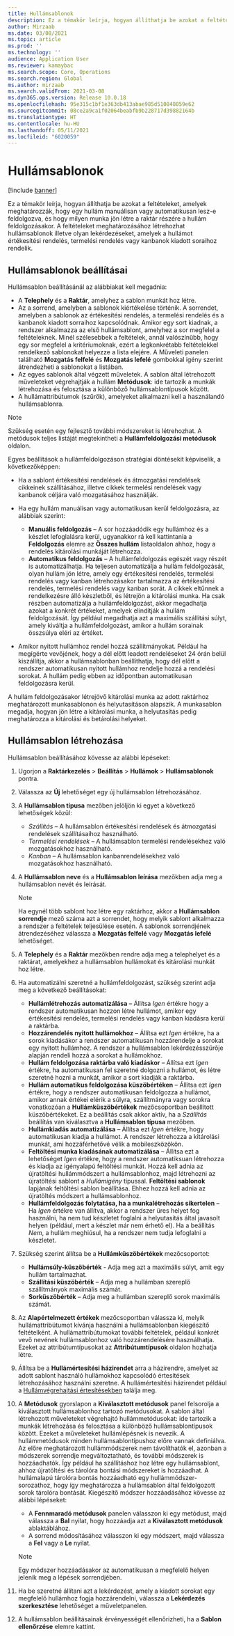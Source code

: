 ```yaml
---
title: Hullámsablonok
description: Ez a témakör leírja, hogyan állíthatja be azokat a feltételeket, amelyek meghatározzák, hogy egy hullám manuálisan vagy automatikusan lesz-e feldolgozva, és hogy milyen munka jön létre a raktár részére a hullám feldolgozásakor.
author: Mirzaab
ms.date: 03/08/2021
ms.topic: article
ms.prod: ''
ms.technology: ''
audience: Application User
ms.reviewer: kamaybac
ms.search.scope: Core, Operations
ms.search.region: Global
ms.author: mirzaab
ms.search.validFrom: 2021-03-08
ms.dyn365.ops.version: Release 10.0.18
ms.openlocfilehash: 95e315c1bf1e363db413abae985d510848059e62
ms.sourcegitcommit: 08ce2a9ca1f02064beabfb9b228717d39882164b
ms.translationtype: HT
ms.contentlocale: hu-HU
ms.lasthandoff: 05/11/2021
ms.locfileid: "6020059"
---
```

# <a name="wave-templates"></a>Hullámsablonok

[!include [banner](../includes/banner.md)]

Ez a témakör leírja, hogyan állíthatja be azokat a feltételeket, amelyek meghatározzák, hogy egy hullám manuálisan vagy automatikusan lesz-e feldolgozva, és hogy milyen munka jön létre a raktár részére a hullám feldolgozásakor. A feltételeket meghatározásához létrehozhat hullámsablonok illetve olyan lekérdezéseket, amelyek a hullámot értékesítési rendelés, termelési rendelés vagy kanbanok kiadott soraihoz rendelik.

## <a name="settings-for-wave-templates"></a>Hullámsablonok beállításai

Hullámsablon beállításánál az alábbiakat kell megadnia:

- A **Telephely** és a **Raktár**, amelyhez a sablon munkát hoz létre.
- Az a sorrend, amelyben a sablonok kiértékelése történik. A sorrendet, amelyben a sablonok az értékesítési rendelés, a termelési rendelés és a kanbanok kiadott sorraihoz kapcsolódnak. Amikor egy sort kiadnak, a rendszer alkalmazza az első hullámsablont, amelyhez a sor megfelel a feltételeknek. Minél szélesebbek a feltételek, annál valószínűbb, hogy egy sor megfelel a kritériumoknak, ezért a legkonkrétabb feltételekkel rendelkező sablonokat helyezze a lista elejére. A Műveleti panelen található **Mozgatás felfelé** és **Mozgatás lefelé** gombokkal igény szerint átrendezheti a sablonokat a listában.
- Az egyes sablonok által végzett műveletek. A sablon által létrehozott műveleteket végrehajtják a hullám **Metódusok**: ide tartozik a munkák létrehozása és felosztása a különböző hullámsablontípusok között.
- A hullámattribútumok (szűrők), amelyeket alkalmazni kell a használandó hullámsablonra.

> [!NOTE]
> Szükség esetén egy fejlesztő további módszereket is létrehozhat. A metódusok teljes listáját megtekintheti a **Hullámfeldolgozási metódusok** oldalon.

Egyes beállítások a hullámfeldolgozáson stratégiai döntésekit képviselik, a következőképpen:

- Ha a sablont értékesítési rendelések és átmozgatási rendelések cikkeinek szállításához, illetve cikkek termelési rendelések vagy kanbanok céljára való mozgatásához használják.
- Ha egy hullám manuálisan vagy automatikusan kerül feldolgozásra, az alábbiak szerint:

  - **Manuális feldolgozás** – A sor hozzáadódik egy hullámhoz és a készlet lefoglalásra kerül, ugyanakkor rá kell kattintania a **Feldolgozás** elemre az **Összes hullám** listaoldalon ahhoz, hogy a rendelés kitárolási munkáját létrehozza.
  - **Automatikus feldolgozás** – A hullámfeldolgozás egészét vagy részét is automatizálhatja. Ha teljesen automatizálja a hullám feldolgozását, olyan hullám jön létre, amely egy értékesítési rendelés, termelési rendelés vagy kanban létrehozásakor tartalmazza az értékesítési rendelés, termelési rendelés vagy kanban sorát. A cikkek eltűnnek a rendelkezésre álló készletből, és létrejön a kitárolási munka. Ha csak részben automatizálja a hullámfeldolgozást, akkor megadhatja azokat a konkrét értékeket, amelyek elindítják a hullám feldolgozását. Így például megadhatja azt a maximális szállítási súlyt, amely kiváltja a hullámfeldolgozást, amikor a hullám sorainak összsúlya eléri az értéket.

- Amikor nyitott hullámhoz rendel hozzá szállítmányokat. Például ha megígérte vevőjének, hogy a dél előtt leadott rendeléseket 24 órán belül kiszállítja, akkor a hullámsablonban beállíthatja, hogy dél előtt a rendszer automatikusan nyitott hullámhoz rendelje hozzá a rendelési sorokat. A hullám pedig ebben az időpontban automatikusan feldolgozásra kerül.

A hullám feldolgozásakor létrejövő kitárolási munka az adott raktárhoz meghatározott munkasablonon és helyutasításon alapszik. A munkasablon megadja, hogyan jön létre a kitárolási munka, a helyutasítás pedig meghatározza a kitárolási és betárolási helyeket.

## <a name="create-a-wave-template"></a>Hullámsablon létrehozása

Hullámsablon beállításához kövesse az alábbi lépéseket:

1. Ugorjon a **Raktárkezelés** \> **Beállítás** \> **Hullámok** \> **Hullámsablonok** pontra.
1. Válassza az **Új** lehetőséget egy új hullámsablon létrehozásához.
1. A **Hullámsablon típusa** mezőben jelöljön ki egyet a következő lehetőségek közül:

    - *Szállítás* – A hullámsablon értékesítési rendelések és átmozgatási rendelések szállításaihoz használható.
    - *Termelési rendelések* – A hullámsablon termelési rendelésekhez való mozgatásokhoz használható.
    - *Kanban* – A hullámsablon kanbanrendelésekhez való mozgatásokhoz használható.

1. A **Hullámsablon neve** és a **Hullámsablon leírása** mezőkben adja meg a hullámsablon nevét és leírását.

    > [!NOTE]
    > Ha egynél több sablont hoz létre egy raktárhoz, akkor a **Hullámsablon sorrendje** mező száma azt a sorrendet, hogy melyik sablont alkalmazza a rendszer a feltételek teljesülése esetén. A sablonok sorrendjének átrendezéséhez válassza a **Mozgatás felfelé** vagy **Mozgatás lefelé** lehetőséget.

1. A **Telephely** és a **Raktár** mezőkben rendre adja meg a telephelyet és a raktárat, amelyekhez a hullámsablon hullámokat és kitárolási munkát hoz létre.
1. Ha automatizálni szeretné a hullámfeldolgozást, szükség szerint adja meg a következő beállításokat:

    - **Hullámlétrehozás automatizálása** – Állítsa *Igen* értékre hogy a rendszer automatikusan hozzon létre hullámot, amikor egy értékesítési rendelés, termelési rendelés vagy kanban kiadásra kerül a raktárba.
    - **Hozzárendelés nyitott hullámokhoz** – Állítsa ezt *Igen* értékre, ha a sorok kiadásákor a rendszer automatikusan hozzárendelje a sorokat egy nyitott hullámhoz. A rendszer a hullámsablon lekérdezésszűrője alapján rendeli hozzá a sorokat a hullámokhoz.
    - **Hullám feldolgozása raktárba való kiadáskor** – Állítsa ezt *Igen* értékre, ha automatikusan fel szeretné dolgozni a hullámot, és létre szeretné hozni a munkát, amikor a sort kiadják a raktárba.
    - **Hullám automatikus feldolgozása küszöbértéken** – Állítsa ezt *Igen* értékre, hogy a rendszer automatikusan feldolgozza a hullámot, amikor annak értékei elérik a súlyra, szállítmányra vagy sorokra vonatkozóan a **Hullámküszöbértékek** mezőcsoportban beállított küszöbértékeket. Ez a beállítás csak akkor aktív, ha a *Szállítás* beállítás van kiválasztva a **Hullámsablon típusa** mezőben.
    - **Hullámkiadás automatizálása** – Állítsa ezt *Igen* értékre, hogy automatikusan kiadja a hullámot. A rendszer létrehozza a kitárolási munkát, ami hozzáférhetővé vélik a mobileszközökön.
    - **Feltöltési munka kiadásának automatizálása** – Állítsa ezt a lehetőséget *Igen* értékre, hogy a rendszer automatiksuan létrehozza és kiadja az igényalapú feltöltési munkát. Hozzá kell adnia az újratöltési hullámmódszert a hullámsablonhoz, majd létrehozni az újratöltési sablont a *Hullámigény* típussal. **Feltöltési sablonok** lapjának feltöltési sablon beállítása. Ehhez hozzá kell adnia az újratöltés módszert a hullámsablonhoz.
    - **Hullámfeldolgozás folytatása, ha a munkalétrehozás sikertelen** – Ha *Igen* értékre van állítva, akkor a rendszer üres helyet fog használni, ha nem tud készletet foglalni a helyutasítás által javasolt helyen (például, mert a készlet már nem érhető el). Ha a beállítás *Nem*, a hullám meghiúsul, ha a rendszer nem tudja lefoglalni a készletet.

1. Szükség szerint állítsa be a **Hullámküszöbértékek** mezőcsoportot:
    - **Hullámsúly-küszöbérték** - Adja meg azt a maximális súlyt, amit egy hullám tartalmazhat.
    - **Szállítási küszöbérték** – Adja meg a hullámban szereplő szállítmányok maximális számát.
    - **Sorküszöbérték** – Adja meg a hullámban szereplő sorok maximális számát.

1. Az **Alapértelmezett értékek** mezőcsoportban válassza ki, melyik hullámattribútumot kívánja használni a hullámsablonban kiegészítő feltételként. A hullámattribútumokat további feltételek, például konkrét vevő nevének hullámsablonhoz való hozzárendelésére használhatja. Ezeket az attribútumtípusokat az **Attribútumtípusok** oldalon hozhatja létre. 

1. Állítsa be a **Hullámértesítési házirendet** arra a házirendre, amelyet az adott sablont használó hullámokhoz kapcsolódó értesítések létrehozásához használni szeretne. A hullámértesítési házirendet például a [Hullámvégrehajtási értesítésekben](wave-execution-notifications.md) találja meg.

1. A **Metódusok** gyorslapon a **Kiválasztott metódusok** panel felsorolja a kiválasztott hullámsablonhoz tartozó metódusokat. A sablon által létrehozott műveleteket végrehajtó hullámmetódusokat: ide tartozik a munkák létrehozása és felosztása a különböző hullámsablontípusok között. Ezeket a műveleteket hullámlépésnek is nevezik. A hullámmetódusok minden hullámsablontípushoz előre vannak definiálva. Az előre meghatározott hullámmódszerek nem távolíthatók el, azonban a módszerek sorrendje megváltoztatható, és további módszerek is hozzáadhatók. Így például ha szállításhoz hoz létre egy hullámsablont, ahhoz újratöltési és tárolóra bontási módszereket is hozzáadhat. A hullámalapú tárolóra bontás hozzáadható egy hullámmódszer-sorozathoz, hogy így meghatározza a hullámsablon által feldolgozott sorok tárolóra bontását. Kiegészítő módszer hozzáadásához kövesse az alábbi lépéseket:

    - A **Fennmaradó metódusok** panelen válasszon ki egy metódust, majd válassza a **Bal** nyilat, hogy hozzáadja azt a **Kiválasztott metódusok** ablaktáblához.
    - A sorrend módosításához válasszon ki egy módszert, majd válassza a **Fel** vagy a **Le** nyilat.

    > [!NOTE]
    > Egy módszer hozzáadásakor az automatikusan a megfelelő helyen jelenik meg a lépések sorrendjében.

1. Ha be szeretné állítani azt a lekérdezést, amely a kiadott sorokat egy megfelelő hullámhoz fogja hozzárendelni, válassza a **Lekérdezés szerkesztése** lehetőséget a műveletpanelen.
1. A hullámsablon beállításainak érvényességét ellenőrizheti, ha a **Sablon ellenőrzése** elemre kattint.
